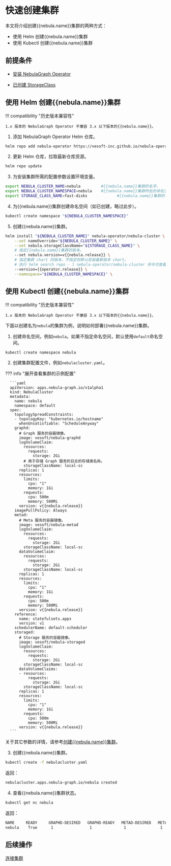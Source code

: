 # 快速创建集群

本文将介绍创建{{nebula.name}}集群的两种方式：

- 使用 Helm 创建{{nebula.name}}集群
- 使用 Kubectl 创建{{nebula.name}}集群

## 前提条件

- [安装 NebulaGraph Operator](2.1.install-operator.md)

- [已创建 StorageClass](https://kubernetes.io/docs/concepts/storage/storage-classes/)

## 使用 Helm 创建{{nebula.name}}集群

!!! compatibility "历史版本兼容性"

    1.x 版本的 NebulaGraph Operator 不兼容 3.x 以下版本的{{nebula.name}}。

1. 添加 NebulaGraph Operator Helm 仓库。
   
  ```bash
  helm repo add nebula-operator https://vesoft-inc.github.io/nebula-operator/charts
  ```

2. 更新 Helm 仓库，拉取最新仓库资源。
   
  ```bash
  helm repo update
  ```

3. 为安装集群所需的配置参数设置环境变量。
   
  ```bash
  export NEBULA_CLUSTER_NAME=nebula         #{{nebula.name}}集群的名字。
  export NEBULA_CLUSTER_NAMESPACE=nebula    #{{nebula.name}}集群所处的命名空间的名字。
  export STORAGE_CLASS_NAME=fast-disks             #{{nebula.name}}集群的 StorageClass。
  ```

4. 为{{nebula.name}}集群创建命名空间（如已创建，略过此步）。

  ```bash
  kubectl create namespace "${NEBULA_CLUSTER_NAMESPACE}"
  ```

5. 创建{{nebula.name}}集群。

  ```bash
  helm install "${NEBULA_CLUSTER_NAME}" nebula-operator/nebula-cluster \
      --set nameOverride="${NEBULA_CLUSTER_NAME}" \
      --set nebula.storageClassName="${STORAGE_CLASS_NAME}" \
      # 指定{{nebula.name}}集群的版本。
      --set nebula.version=v{{nebula.release}} \
      # 指定集群 chart 的版本，不指定则默认安装最新版本 chart。
      # 执行 helm search repo - l nebula-operator/nebula-cluster 命令可查看所有 chart 版本。
      --version={{operator.release}} \
      --namespace="${NEBULA_CLUSTER_NAMESPACE}" \      
  ```

## 使用 Kubectl 创建{{nebula.name}}集群

!!! compatibility "历史版本兼容性"

    1.x 版本的 NebulaGraph Operator 不兼容 3.x 以下版本的{{nebula.name}}。

下面以创建名为`nebula`的集群为例，说明如何部署{{nebula.name}}集群。

1. 创建命名空间，例如`nebula`。如果不指定命名空间，默认使用`default`命名空间。

  ```bash
  kubectl create namespace nebula
  ```

2. 创建集群配置文件，例如`nebulacluster.yaml`。

  ??? info "展开查看集群的示例配置"

      ```yaml
      apiVersion: apps.nebula-graph.io/v1alpha1
      kind: NebulaCluster
      metadata:
        name: nebula
        namespace: default
      spec:
        topologySpreadConstraints:
        - topologyKey: "kubernetes.io/hostname"
          whenUnsatisfiable: "ScheduleAnyway"
        graphd:
          # Graph 服务的容器镜像。
          image: vesoft/nebula-graphd
          logVolumeClaim:
            resources:
              requests:
                storage: 2Gi
            # 用于存储 Graph 服务的日志的存储类名称。
            storageClassName: local-sc
          replicas: 1
          resources:
            limits:
              cpu: "1"
              memory: 1Gi
            requests:
              cpu: 500m
              memory: 500Mi
          version: v{{nebula.release}}
        imagePullPolicy: Always
        metad:
          # Meta 服务的容器镜像。
          image: vesoft/nebula-metad
          logVolumeClaim:
            resources:
              requests:
                storage: 2Gi
            storageClassName: local-sc
          dataVolumeClaim:
            resources:
              requests:
                storage: 2Gi
            storageClassName: local-sc
          replicas: 1
          resources:
            limits:
              cpu: "1"
              memory: 1Gi
            requests:
              cpu: 500m
              memory: 500Mi
          version: v{{nebula.release}}
        reference:
          name: statefulsets.apps
          version: v1
        schedulerName: default-scheduler
        storaged:
          # Storage 服务的容器镜像。
          image: vesoft/nebula-storaged
          logVolumeClaim:
            resources:
              requests:
                storage: 2Gi
            storageClassName: local-sc
          dataVolumeClaims:
          - resources:
              requests:
                storage: 2Gi
            storageClassName: local-sc
          replicas: 1
          resources:
            limits:
              cpu: "1"
              memory: 1Gi
            requests:
              cpu: 500m
              memory: 500Mi
          version: v{{nebula.release}}
      ``` 

  关于其它参数的详情，请参考[创建{{nebula.name}}集群](../4.cluster-administration/4.1.installation/4.1.1.cluster-install.md)。

3. 创建{{nebula.name}}集群。

  ```bash
  kubectl create -f nebulacluster.yaml
  ```

  返回：

  ```bash
  nebulacluster.apps.nebula-graph.io/nebula created
  ```

4. 查看{{nebula.name}}集群状态。
   
  ```bash
  kubectl get nc nebula
  ```

  返回：

  ```bash
  NAME     READY     GRAPHD-DESIRED   GRAPHD-READY   METAD-DESIRED   METAD-READY   STORAGED-DESIRED   STORAGED-READY   AGE
  nebula    True      1                1              1               1             1                  1                86s
  ```

## 后续操作

[连接集群](2.4.connect-to-cluster.md)
